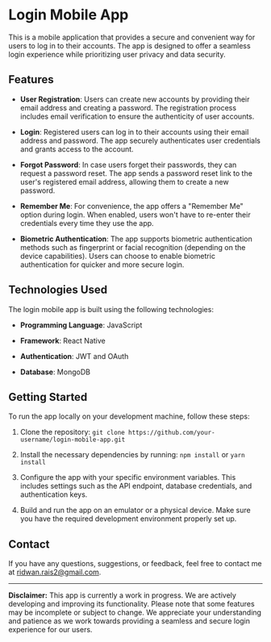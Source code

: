 # Login Mobile App

This is a mobile application that provides a secure and convenient way for users to log in to their accounts. The app is designed to offer a seamless login experience while prioritizing user privacy and data security.

## Features

- **User Registration**: Users can create new accounts by providing their email address and creating a password. The registration process includes email verification to ensure the authenticity of user accounts.

- **Login**: Registered users can log in to their accounts using their email address and password. The app securely authenticates user credentials and grants access to the account.

- **Forgot Password**: In case users forget their passwords, they can request a password reset. The app sends a password reset link to the user's registered email address, allowing them to create a new password.

- **Remember Me**: For convenience, the app offers a "Remember Me" option during login. When enabled, users won't have to re-enter their credentials every time they use the app.

- **Biometric Authentication**: The app supports biometric authentication methods such as fingerprint or facial recognition (depending on the device capabilities). Users can choose to enable biometric authentication for quicker and more secure login.

## Technologies Used

The login mobile app is built using the following technologies:

- **Programming Language**: JavaScript

- **Framework**: React Native

- **Authentication**: JWT and OAuth

- **Database**: MongoDB

## Getting Started

To run the app locally on your development machine, follow these steps:

1. Clone the repository: `git clone https://github.com/your-username/login-mobile-app.git`

2. Install the necessary dependencies by running: `npm install` or `yarn install`

3. Configure the app with your specific environment variables. This includes settings such as the API endpoint, database credentials, and authentication keys.

4. Build and run the app on an emulator or a physical device. Make sure you have the required development environment properly set up.

## Contact

If you have any questions, suggestions, or feedback, feel free to contact me at ridwan.rais2@gmail.com.


---

**Disclaimer:** This app is currently a work in progress. We are actively developing and improving its functionality. Please note that some features may be incomplete or subject to change. We appreciate your understanding and patience as we work towards providing a seamless and secure login experience for our users.